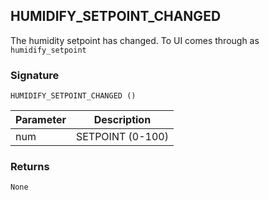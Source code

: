 ## HUMIDIFY\_SETPOINT\_CHANGED

The humidity setpoint has changed. To UI comes through as `humidify_setpoint`


### Signature

`HUMIDIFY_SETPOINT_CHANGED ()` 


| Parameter | Description |
| --- | --- |
| num | SETPOINT (0-100) |



### Returns

`None`


